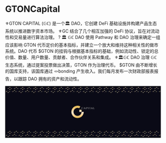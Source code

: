 # GTONCapital

⚜️GTON CAPITAL (𝔾ℂ) 是一个🏛 DAO，它创建 DeFi 基础设施并构建产品生态系统以推进数字资本市场。
⚜️GC 结合了几个相互加强的 DeFi 协议，旨在对流动性和交易量进行算法治理。 ? 🏛 𝔾ℂ DAO 使用 Pathway 和 DAO 治理来确定一组应该影响 GTON 代币定价的基本指标，并建立一个放大和维持这种相关性的做市系统。DAO 代币 $GTON 的挂钩与根据基本指标的基础，例如流动性、锁定的总价值、数量、用户数量、贡献者、合作伙伴关系和集成。
⚜️🏛𝔾ℂ DAO 治理 𝔾ℂ 生态系统，通过提案投票做出决策，GTON 作为治理代币。 $GTON 由不断增长的国库支持，该国库通过 🪢bonding 产生收入。我们每月发布一次财政部报表报告，以跟踪 DAO 拥有的资产和流动性。

![1080x360](1080x360.jpg)
